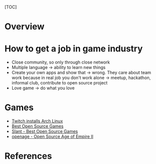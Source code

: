 [TOC]

# Overview

# How to get a job in game industry
- Close community, so only through close network
- Multiple language -> ability to learn new things
- Create your own apps and show that -> wrong. They care about team work because in real job you don't work alone -> meetup, hackathon, informal club, contribute to open source project
- Love game -> do what you love

# Games
- [Twitch installs Arch Linux][1]
- [Best Open Source Games][2]
- [Slant - Best Open Source Games][3]
- [openage - Open Source Age of Empire II][4]

# References
[1]: https://www.twitchinstalls.com/ "Twitch installs Arch Linux"
[2]: http://worldofgnome.org/best-open-source-games/ "Best Open Source Games"
[3]: https://www.slant.co/topics/1933/~open-source-games "Slant - Best Open Source Games"
[4]: https://github.com/SFTtech/openage "openage"
